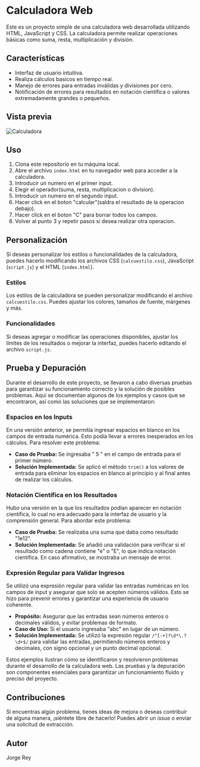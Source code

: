 # Calculadora Web

Este es un proyecto simple de una calculadora web desarrollada utilizando HTML, JavaScript y CSS. La calculadora permite realizar operaciones básicas como suma, resta, multiplicación y división.

## Características

- Interfaz de usuario intuitiva.
- Realiza cálculos basicos en tiempo real.
- Manejo de errores para entradas inválidas y divisiones por cero.
- Notificación de errores para resultados en notación científica o valores extremadamente grandes o pequeños.

## Vista previa

![Calculadora](./assets/calculadora_preview.png)

## Uso

1. Clona este repositorio en tu máquina local.
2. Abre el archivo `index.html` en tu navegador web para acceder a la calculadora.
3. Introducir un numero en el primer input.
4. Elegir el operador(suma, resta, multiplicacion o division).
5. Introducir un numero en el segundo input.
6. Hacer click en el boton "calcular"(saldra el resultado de la operacion debajo).
7. Hacer click en el boton "C" para borrar todos los campos.
8. Volver al punto 3 y repetir pasos si desea realizar otra operacion.

## Personalización

Si deseas personalizar los estilos o funcionalidades de la calculadora, puedes hacerlo modificando los archivos CSS (`calcuestilo.css`), JavaScript (`script.js`) y el HTML (`index.html`).

### Estilos

Los estilos de la calculadora se pueden personalizar modificando el archivo `calcuestilo.css`. Puedes ajustar los colores, tamaños de fuente, márgenes y más.

### Funcionalidades

Si deseas agregar o modificar las operaciones disponibles, ajustar los límites de los resultados o mejorar la interfaz, puedes hacerlo editando el archivo `script.js`.

## Prueba y Depuración

Durante el desarrollo de este proyecto, se llevaron a cabo diversas pruebas para garantizar su funcionamiento correcto y la solución de posibles problemas. Aquí se documentan algunos de los ejemplos y casos que se encontraron, así como las soluciones que se implementaron:

### Espacios en los Inputs

En una versión anterior, se permitía ingresar espacios en blanco en los campos de entrada numérica. Esto podía llevar a errores inesperados en los cálculos. Para resolver este problema:

- **Caso de Prueba:** Se ingresaba "  5  " en el campo de entrada para el primer número.
- **Solución Implementada:** Se aplicó el método `trim()` a los valores de entrada para eliminar los espacios en blanco al principio y al final antes de realizar los cálculos.

### Notación Científica en los Resultados

Hubo una versión en la que los resultados podían aparecer en notación científica, lo cual no era adecuado para la interfaz de usuario y la comprensión general. Para abordar este problema:

- **Caso de Prueba:** Se realizaba una suma que daba como resultado "1e12".
- **Solución Implementada:** Se añadió una validación para verificar si el resultado como cadena contiene "e" o "E", lo que indica notación científica. En caso afirmativo, se mostraba un mensaje de error.

### Expresión Regular para Validar Ingresos

Se utilizó una expresión regular para validar las entradas numéricas en los campos de input y asegurar que solo se acepten números válidos. Esto se hizo para prevenir errores y garantizar una experiencia de usuario coherente.

- **Propósito:** Asegurar que las entradas sean números enteros o decimales válidos, y evitar problemas de formato.
- **Caso de Uso:** Si el usuario ingresaba "abc" en lugar de un número.
- **Solución Implementada:** Se utilizó la expresión regular `/^[-+]?\d*\.?\d+$/` para validar las entradas, permitiendo números enteros y decimales, con signo opcional y un punto decimal opcional.

Estos ejemplos ilustran cómo se identificaron y resolvieron problemas durante el desarrollo de la calculadora web. Las pruebas y la depuración son componentes esenciales para garantizar un funcionamiento fluido y preciso del proyecto.


## Contribuciones

Si encuentras algún problema, tienes ideas de mejora o deseas contribuir de alguna manera, ¡siéntete libre de hacerlo! Puedes abrir un _issue_ o enviar una solicitud de extracción.

## Autor

Jorge Rey



